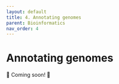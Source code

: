 ```yaml
---
layout: default
title: 4. Annotating genomes
parent: Bioinformatics
nav_order: 4
---
```



# Annotating genomes

🚧 Coming soon! 🚧